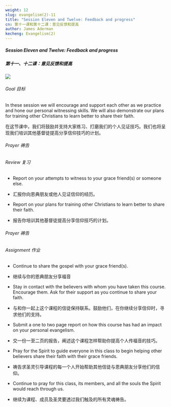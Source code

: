 ```yaml
---
weight: 12
slug: evangelism(2)-11
title: "Session Eleven and Twelve: Feedback and progress"
cn: 第十一课和第十二课：意见反馈和提高
author: James Aderman
kecheng: Evangelism(2)
---
```


##### Session Eleven and Twelve: Feedback and progress

##### 第十一、十二课：意见反馈和提高

![](/images/note/evangelism-2/1-1.jpg#right)

###### Goal 目标

In these session we will encourage and support each other as we practice and hone our personal witnessing skills. We will also demonstrate our plans for training other Christians to learn better to share their faith. 

在这节课中，我们将鼓励并支持大家练习、打磨我们的个人见证技巧。我们也将呈现我们培训其他基督徒提高分享信仰技巧的计划。

###### Prayer 祷告

###### Review 复习

- Report on your attempts to witness to your grace friend(s) or someone else.  

- 汇报你向恩典朋友或他人见证信仰的经历。

- Report on your plans for training other Christians to learn better to share their faith. 

- 报告你培训其他基督徒提高分享信仰技巧的计划。

###### Prayer 祷告

###### Assignment 作业 

- Continue to share the gospel with your grace friend(s).

- 继续与你的恩典朋友分享福音

- Stay in contact with the believers with whom you have taken this course. Encourage them.  Ask for their support as you continue to share your faith.

- 与和你一起上这个课程的信徒保持联系。鼓励他们，在你继续分享信仰时，寻求他们的支持。

- Submit a one to two page report on how this course has had an impact on your personal evangelism.

- 交一份一至二页的报告，阐述这个课程怎样帮助你提高个人传福音的技巧。

- Pray for the Spirit to guide everyone in this class to begin helping other believers share their faith with their grace friends.

- 祷告求圣灵引导课程的每一个人开始帮助其他信徒与恩典朋友分享他们的信仰。

- Continue to pray for this class, its members, and all the souls the Spirit would reach through us. 

- 继续为课程、成员及圣灵要透过我们触及的所有灵魂祷告。